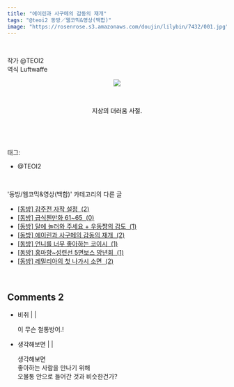 ```yaml
---
title: "에이린과 사구메의 감동의 재개"
tags: "@teoi2 동방／웹코믹&영상(백합)"
image: "https://rosenrose.s3.amazonaws.com/doujin/lilybin/7432/001.jpg"
---
```

<div class="article">
<div class="area_view">
<p><br/></p><p>작가 @TEOI2<br/>역식 Luftwaffe</p><p style="text-align: center;"></p><p style="text-align: center; clear: none; float: none;"><span class="imageblock" style="display: inline-block; width: 100%; height: auto; max-width: 100%;"><img src="{{ site.imgserver1 }}/lilybin/7432/001.jpg"/></span></p><p style="text-align: center;"><br/></p><p style="text-align: center;"><span style="color: rgb(0, 0, 0);"></span><span style="color: rgb(0, 0, 0);">지상의 더러움 사절.</span><br/></p><p><br/></p>
</div></div><br/>
<div class="tagTrail">
<p>태그: </p>
<ul>
<li>@TEOI2</li>
</ul>
</div><br/>
<div class="another">
<p>'동방/웹코믹&amp;영상(백합)' 카테고리의 다른 글</p>
<ul>
<li><a href="/lilybin_7433">
[동방] 감주전 자작 설정  (2)
</a></li>
<li><a href="/lilybin_7418">
[동방] 급식첸만화 61~65  (0)
</a></li>
<li><a href="/lilybin_7430">
[동방] 달에 놀러와 주세요 + 우동쨩의 감도  (1)
</a></li>
<li><a href="/lilybin_7432">
[동방] 에이린과 사구메의 감동의 재개  (2)
</a></li>
<li><a href="/lilybin_7431">
[동방] 언니를 너무 좋아하는 코이시  (1)
</a></li>
<li><a href="/lilybin_7404">
[동방] 홍마향~성련선 5면보스 망년회  (1)
</a></li>
<li><a href="/lilybin_7383">
[동방] 레밀리아의 첫 나가시 소면  (2)
</a></li>
</ul>
</div><br/>
<div class="comment">
<h2 class="bold">Comments <span id="commentCount7432">2</span></h2>
<div style="clear:both;">
<div id="entry7432Comment" style="display:block">
<ul class="list_reply">
<li class="rp_general" id="comment13219155">
<div class="post-comment">
<div>
<span>
<i class="fa fa-user"></i>비취 |
                                |
                               
</span>
<p>이 무슨 철통방어.!</p>

</div>
</div>
</li>
<li class="rp_general" id="comment14450155">
<div class="post-comment">
<div>
<span>
<i class="fa fa-user"></i>생각해보면 |
                                |
                               
</span>
<p>생각해보면 <br/>
좋아하는 사람을 만나기 위해 <br/>
오물통 안으로 들어간 것과 비슷한건가?</p>

</div>
</div>
</li>
</ul>
</div>
</div>
</div><br/>
<br/>
<p id="refer"></p>
<br/>


